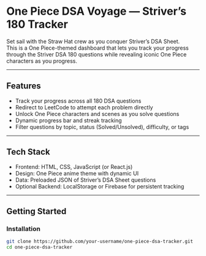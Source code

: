 # One Piece DSA Voyage — Striver’s 180 Tracker

Set sail with the Straw Hat crew as you conquer Striver’s DSA Sheet.  
This is a One Piece-themed dashboard that lets you track your progress through the Striver DSA 180 questions while revealing iconic One Piece characters as you progress.

---

## Features

- Track your progress across all 180 DSA questions  
- Redirect to LeetCode to attempt each problem directly  
- Unlock One Piece characters and scenes as you solve questions  
- Dynamic progress bar and streak tracking  
- Filter questions by topic, status (Solved/Unsolved), difficulty, or tags  

---

## Tech Stack

- Frontend: HTML, CSS, JavaScript (or React.js)  
- Design: One Piece anime theme with dynamic UI  
- Data: Preloaded JSON of Striver’s DSA Sheet questions  
- Optional Backend: LocalStorage or Firebase for persistent tracking  

---

## Getting Started

### Installation

```bash
git clone https://github.com/your-username/one-piece-dsa-tracker.git
cd one-piece-dsa-tracker
